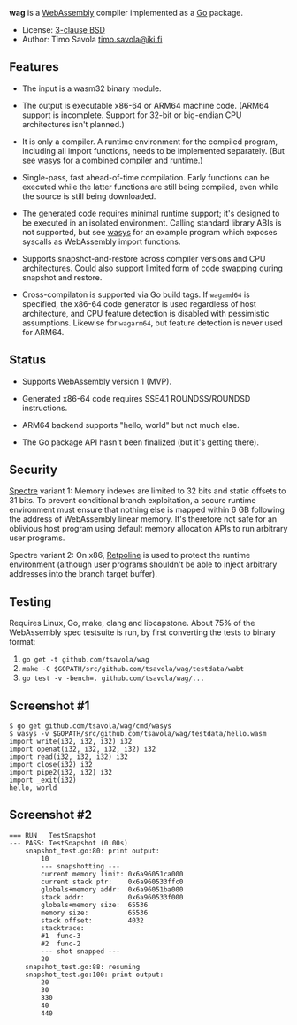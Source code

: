 **wag** is a [WebAssembly](https://webassembly.org) compiler implemented as a
[Go](https://golang.org) package.

- License: [3-clause BSD](LICENSE)
- Author: Timo Savola <timo.savola@iki.fi>


Features
--------

- The input is a wasm32 binary module.

- The output is executable x86-64 or ARM64 machine code.  (ARM64 support is
  incomplete.  Support for 32-bit or big-endian CPU architectures isn't
  planned.)

- It is only a compiler.  A runtime environment for the compiled program,
  including all import functions, needs to be implemented separately.  (But see
  [wasys](cmd/wasys) for a combined compiler and runtime.)

- Single-pass, fast ahead-of-time compilation.  Early functions can be executed
  while the latter functions are still being compiled, even while the source is
  still being downloaded.

- The generated code requires minimal runtime support; it's designed to be
  executed in an isolated environment.  Calling standard library ABIs is not
  supported, but see [wasys](cmd/wasys) for an example program which exposes
  syscalls as WebAssembly import functions.

- Supports snapshot-and-restore across compiler versions and CPU architectures.
  Could also support limited form of code swapping during snapshot and restore.

- Cross-compilaton is supported via Go build tags.  If `wagamd64` is specified,
  the x86-64 code generator is used regardless of host architecture, and CPU
  feature detection is disabled with pessimistic assumptions.  Likewise for
  `wagarm64`, but feature detection is never used for ARM64.


Status
------

- Supports WebAssembly version 1 (MVP).

- Generated x86-64 code requires SSE4.1 ROUNDSS/ROUNDSD instructions.

- ARM64 backend supports "hello, world" but not much else.

- The Go package API hasn't been finalized (but it's getting there).


Security
--------

[Spectre](https://spectreattack.com) variant 1: Memory indexes are limited to
32 bits and static offsets to 31 bits.  To prevent conditional branch
exploitation, a secure runtime environment must ensure that nothing else is
mapped within 6 GB following the address of WebAssembly linear memory.  It's
therefore not safe for an oblivious host program using default memory
allocation APIs to run arbitrary user programs.

Spectre variant 2: On x86, [Retpoline](https://support.google.com/faqs/answer/7625886)
is used to protect the runtime environment (although user programs shouldn't be
able to inject arbitrary addresses into the branch target buffer).


Testing
-------

Requires Linux, Go, make, clang and libcapstone.  About 75% of the WebAssembly
spec testsuite is run, by first converting the tests to binary format:

1. `go get -t github.com/tsavola/wag`
2. `make -C $GOPATH/src/github.com/tsavola/wag/testdata/wabt`
3. `go test -v -bench=. github.com/tsavola/wag/...`


Screenshot #1
-------------

```
$ go get github.com/tsavola/wag/cmd/wasys
$ wasys -v $GOPATH/src/github.com/tsavola/wag/testdata/hello.wasm
import write(i32, i32, i32) i32
import openat(i32, i32, i32, i32) i32
import read(i32, i32, i32) i32
import close(i32) i32
import pipe2(i32, i32) i32
import _exit(i32)
hello, world
```

Screenshot #2
-------------

```
=== RUN   TestSnapshot
--- PASS: TestSnapshot (0.00s)
    snapshot_test.go:80: print output:
        10
        --- snapshotting ---
        current memory limit: 0x6a96051ca000
        current stack ptr:    0x6a960533ffc0
        globals+memory addr:  0x6a96051ba000
        stack addr:           0x6a960533f000
        globals+memory size:  65536
        memory size:          65536
        stack offset:         4032
        stacktrace:
        #1  func-3
        #2  func-2
        --- shot snapped ---
        20
    snapshot_test.go:88: resuming
    snapshot_test.go:100: print output:
        20
        30
        330
        40
        440
```
